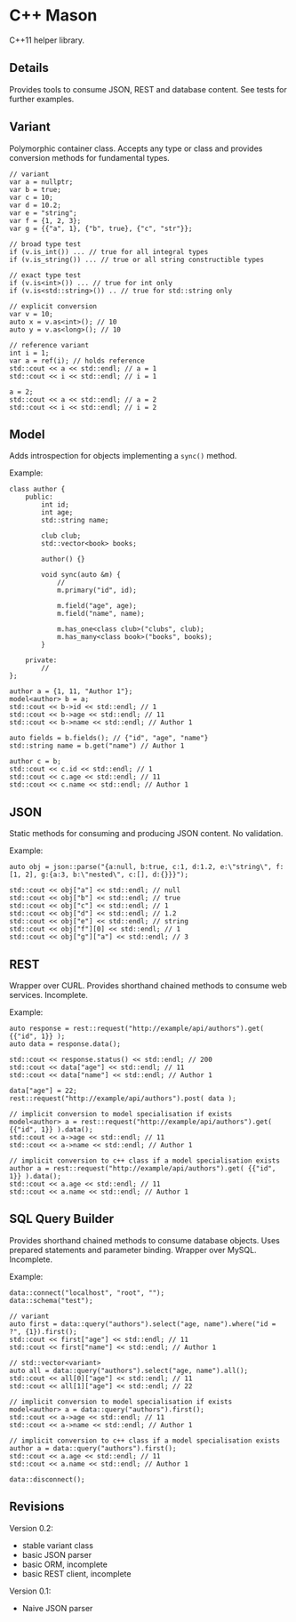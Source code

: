# C++ Mason
C++11 helper library.

Details
--
Provides tools to consume JSON, REST and database content. See tests for further examples.

Variant 
--
Polymorphic container class. Accepts any type or class and provides conversion methods for fundamental types.

~~~~
// variant
var a = nullptr;
var b = true;
var c = 10;
var d = 10.2;
var e = "string";
var f = {1, 2, 3};
var g = {{"a", 1}, {"b", true}, {"c", "str"}};

// broad type test
if (v.is_int()) ... // true for all integral types
if (v.is_string()) ... // true or all string constructible types

// exact type test
if (v.is<int>()) ... // true for int only
if (v.is<std::string>()) .. // true for std::string only

// explicit conversion
var v = 10;
auto x = v.as<int>(); // 10
auto y = v.as<long>(); // 10

// reference variant
int i = 1;
var a = ref(i); // holds reference
std::cout << a << std::endl; // a = 1
std::cout << i << std::endl; // i = 1

a = 2;
std::cout << a << std::endl; // a = 2
std::cout << i << std::endl; // i = 2
~~~~

Model
--
Adds introspection for objects implementing a `sync()` method.

Example:
~~~
class author {
	public:
		int id;
		int age;
		std::string name;

		club club;
		std::vector<book> books;

		author() {}

		void sync(auto &m) {
			//
			m.primary("id", id);

			m.field("age", age);
			m.field("name", name);

			m.has_one<class club>("clubs", club);
			m.has_many<class book>("books", books);
		}

	private:
		//
};

author a = {1, 11, "Author 1"};
model<author> b = a;
std::cout << b->id << std::endl; // 1
std::cout << b->age << std::endl; // 11
std::cout << b->name << std::endl; // Author 1

auto fields = b.fields(); // {"id", "age", "name"}
std::string name = b.get("name") // Author 1

author c = b;
std::cout << c.id << std::endl; // 1
std::cout << c.age << std::endl; // 11
std::cout << c.name << std::endl; // Author 1
~~~

JSON
--
Static methods for consuming and producing JSON content. No validation.

Example:
~~~
auto obj = json::parse("{a:null, b:true, c:1, d:1.2, e:\"string\", f:[1, 2], g:{a:3, b:\"nested\", c:[], d:{}}}");

std::cout << obj["a"] << std::endl; // null
std::cout << obj["b"] << std::endl; // true
std::cout << obj["c"] << std::endl; // 1
std::cout << obj["d"] << std::endl; // 1.2
std::cout << obj["e"] << std::endl; // string
std::cout << obj["f"][0] << std::endl; // 1
std::cout << obj["g"]["a"] << std::endl; // 3
~~~

REST
--
Wrapper over CURL. Provides shorthand chained methods to consume web services. Incomplete.

Example:
~~~
auto response = rest::request("http://example/api/authors").get( {{"id", 1}} );
auto data = response.data();

std::cout << response.status() << std::endl; // 200
std::cout << data["age"] << std::endl; // 11
std::cout << data["name"] << std::endl; // Author 1

data["age"] = 22;
rest::request("http://example/api/authors").post( data );

// implicit conversion to model specialisation if exists
model<author> a = rest::request("http://example/api/authors").get( {{"id", 1}} ).data(); 
std::cout << a->age << std::endl; // 11
std::cout << a->name << std::endl; // Author 1

// implicit conversion to c++ class if a model specialisation exists
author a = rest::request("http://example/api/authors").get( {{"id", 1}} ).data();
std::cout << a.age << std::endl; // 11
std::cout << a.name << std::endl; // Author 1

~~~

SQL Query Builder
--
Provides shorthand chained methods to consume database objects. Uses prepared statements and parameter binding. 
Wrapper over MySQL. Incomplete.

Example:
~~~
data::connect("localhost", "root", "");
data::schema("test");

// variant
auto first = data::query("authors").select("age, name").where("id = ?", {1}).first();
std::cout << first["age"] << std::endl; // 11
std::cout << first["name"] << std::endl; // Author 1

// std::vector<variant>
auto all = data::query("authors").select("age, name").all();
std::cout << all[0]["age"] << std::endl; // 11 
std::cout << all[1]["age"] << std::endl; // 22

// implicit conversion to model specialisation if exists
model<author> a = data::query("authors").first(); 
std::cout << a->age << std::endl; // 11
std::cout << a->name << std::endl; // Author 1

// implicit conversion to c++ class if a model specialisation exists
author a = data::query("authors").first();
std::cout << a.age << std::endl; // 11
std::cout << a.name << std::endl; // Author 1

data::disconnect();
~~~

Revisions
--
Version 0.2:
- stable variant class
- basic JSON parser
- basic ORM, incomplete
- basic REST client, incomplete

Version 0.1:
- Naive JSON parser

